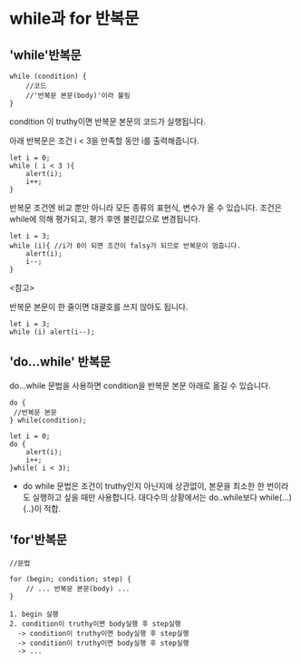 # while과 for 반복문



## 'while'반복문

```
while (condition) {
	//코드
	//'반복문 본문(body)'이라 불림
}
```

condition 이 truthy이면 반복문 본문의 코드가 실행됩니다. 

아래 반복문은 조건 i < 3을 만족할 동안 i를 출력해줍니다. 

```
let i = 0;
while ( i < 3 ){
	alert(i);
	i++;
}
```

반복문 조건엔 비교 뿐만 아니라 모든 종류의 표현식, 변수가 올 수 있습니다. 조건은 while에 의해 평가되고, 평가 후엔 불린값으로 변경됩니다.  

```
let i = 3;
while (i){ //i가 0이 되면 조건이 falsy가 되므로 반복문이 멈춥니다. 
	alert(i);
	i--;
}
```



<참고> 

반복문 본문이 한 줄이면 대괄호를 쓰지 않아도 됩니다. 

```
let i = 3;
while (i) alert(i--);
```



## 'do...while' 반복문

do...while 문법을 사용하면 condition을 반복문 본문 아래로 옮길 수 있습니다. 

```
do {
 //반복문 본문
} while(condition);
```



```
let i = 0;
do {
	alert(i);
	i++;
}while( i < 3);
```

- do while 문법은 조건이 truthy인지 아닌지에 상관없이, 본문을 최소한 한 번이라도 실행하고 싶을 때만 사용합니다. 대다수의 상황에서는 do..while보다 while(...) {..}이 적합. 





## 'for'반복문

```
//문법

for (begin; condition; step) {
	// ... 반복문 본문(body) ...
}
```

```
1. begin 실행
2. condition이 truthy이면 body실행 후 step실행
  -> condition이 truthy이면 body실행 후 step실행 
  -> condition이 truthy이면 body실행 후 step실행
  -> ...
```


